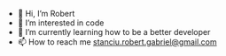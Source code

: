 - 👋 Hi, I’m Robert
- 👀 I’m interested in code
- 🌱 I’m currently learning how to be a better developer
- 📫 How to reach me stanciu.robert.gabriel@gmail.com

<!---
Dem0seQuence/Dem0seQuence is a ✨ special ✨ repository because its `README.md` (this file) appears on your GitHub profile.
You can click the Preview link to take a look at your changes.
--->
